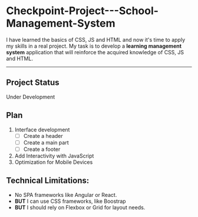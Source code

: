 # Checkpoint-Project---School-Management-System

I have learned the basics of CSS, JS and HTML and now it's time to apply my skills in a real project. My task is to develop a **learning management system** application that will reinforce the acquired knowledge of CSS, JS and HTML.

---

## Project Status

Under Development

## Plan

1. Interface development
   - [ ] Create a header
   - [ ] Create a main part
   - [ ] Create a footer
2. Add Interactivity with JavaScript
3. Optimization for Mobile Devices

## Technical Limitations:

- No SPA frameworks like Angular or React.
- **BUT** I can use CSS frameworks, like Boostrap
- **BUT** I should rely on Flexbox or Grid for layout needs.
